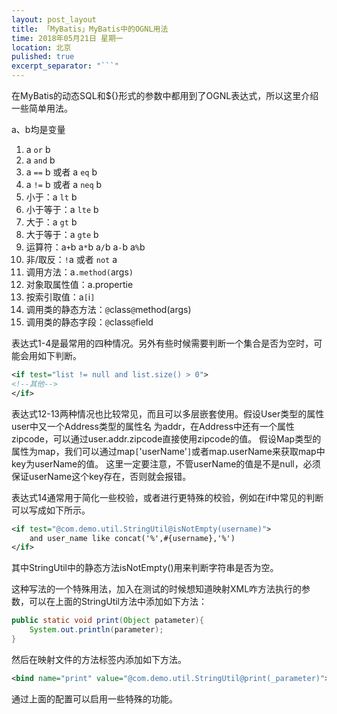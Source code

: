 ```yaml
---
layout: post_layout
title: 「MyBatis」MyBatis中的OGNL用法
time: 2018年05月21日 星期一
location: 北京
pulished: true
excerpt_separator: "```"
---
```


在MyBatis的动态SQL和${}形式的参数中都用到了OGNL表达式，所以这里介绍一些简单用法。

<!--more-->

a、b均是变量
1. a `or` b
2. a `and` b
3. a `==` b 或者 a `eq` b
4. a `!=` b 或者 a `neq` b
5. 小于：a `lt` b
6. 小于等于：a `lte` b
7. 大于：a `gt` b
8. 大于等于：a `gte` b
9. 运算符：a`+`b a`*`b a`/`b a`-`b a`%`b
10. 非/取反：`!`a 或者 `not` a
11. 调用方法：a`.method(`args`)`
12. 对象取属性值：a.propertie
13. 按索引取值：a`[`i`]`
14. 调用类的静态方法：`@`class`@`method(args)
15. 调用类的静态字段：`@`class`@`field

表达式1-4是最常用的四种情况。另外有些时候需要判断一个集合是否为空时，可能会用如下判断。
```xml
<if test="list != null and list.size() > 0">
<!--其他-->
</if>
```

表达式12-13两种情况也比较常见，而且可以多层嵌套使用。假设User类型的属性user中又一个Address类型的属性名
为addr，在Address中还有一个属性zipcode，可以通过user.addr.zipcode直接使用zipcode的值。
假设Map类型的属性为map，我们可以通过map`[`'userName'`]`或者map.userName来获取map中key为userName的值。
这里一定要注意，不管userName的值是不是null，必须保证userName这个key存在，否则就会报错。

表达式14通常用于简化一些校验，或者进行更特殊的校验，例如在if中常见的判断可以写成如下所示。
```xml
<if test="@com.demo.util.StringUtil@isNotEmpty(username)">
    and user_name like concat('%',#{username},'%')
</if>
```

其中StringUtil中的静态方法isNotEmpty()用来判断字符串是否为空。

这种写法的一个特殊用法，加入在测试的时候想知道映射XML咋方法执行的参数，可以在上面的StringUtil方法中添加如下方法：
```java
public static void print(Object patameter){
    System.out.println(parameter);
}
```
然后在映射文件的方法标签内添加如下方法。
```xml
<bind name="print" value="@com.demo.util.StringUtil@print(_parameter)">
```
通过上面的配置可以启用一些特殊的功能。




